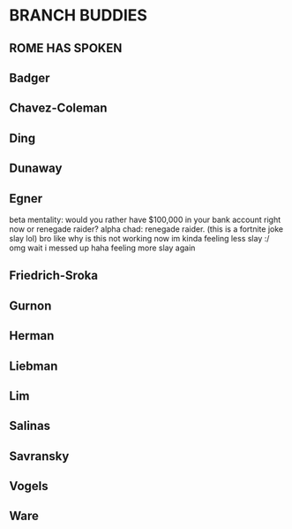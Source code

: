 # BRANCH BUDDIES

## ROME HAS SPOKEN

## Badger

## Chavez-Coleman

## Ding

## Dunaway

## Egner
beta mentality: would you rather have $100,000 in your bank account right now or renegade raider?
alpha chad: renegade raider.
(this is a fortnite joke slay lol)
bro like why is this not working now im kinda feeling less slay :/
omg wait i messed up haha feeling more slay again

## Friedrich-Sroka

## Gurnon

## Herman

## Liebman

## Lim

## Salinas

## Savransky

## Vogels

## Ware
